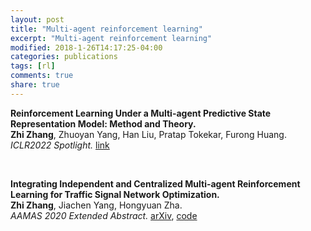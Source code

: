 ```yaml
---
layout: post
title: "Multi-agent reinforcement learning"
excerpt: "Multi-agent reinforcement learning"
modified: 2018-1-26T14:17:25-04:00
categories: publications
tags: [rl]
comments: true
share: true
---
```



**Reinforcement Learning Under a Multi-agent Predictive State Representation Model: Method and Theory.**  
**Zhi Zhang**, Zhuoyan Yang, Han Liu, Pratap Tokekar, Furong Huang.  
*ICLR2022 Spotlight.* [link](https://openreview.net/pdf?id=PLDOnFoVm4)  

<br>

**Integrating Independent and Centralized Multi-agent Reinforcement Learning for Traffic Signal Network Optimization.**  
**Zhi Zhang**, Jiachen Yang, Hongyuan Zha.  
*AAMAS 2020 Extended Abstract.* [arXiv](https://arxiv.org/abs/1909.10651), [code](/downloads/code/multi-agents-trafficlights.zip)  

<br>  




